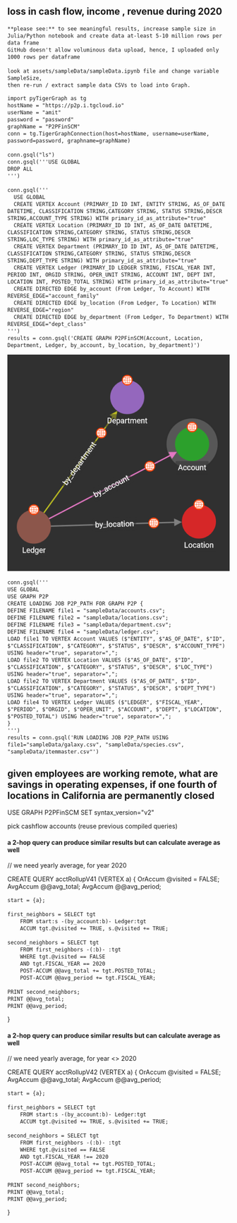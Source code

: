 ## loss in cash flow, income , revenue during 2020

    **please see:** to see meaningful results, increase sample size in Julia/Python notebook and create data at-least 5-10 million rows per data frame
    GitHub doesn't allow voluminous data upload, hence, I uploaded only 1000 rows per dataframe

    look at assets/sampleData/sampleData.ipynb file and change variable SampleSize,
    then re-run / extract sample data CSVs to load into Graph.

```@python
import pyTigerGraph as tg
hostName = "https://p2p.i.tgcloud.io"
userName = "amit"
password = "password"
graphName = "P2PFinSCM"
conn = tg.TigerGraphConnection(host=hostName, username=userName, password=password, graphname=graphName)

conn.gsql("ls")
conn.gsql('''USE GLOBAL
DROP ALL
''')

conn.gsql('''
  USE GLOBAL
  CREATE VERTEX Account (PRIMARY_ID ID INT, ENTITY STRING, AS_OF_DATE DATETIME, CLASSIFICATION STRING,CATEGORY STRING, STATUS STRING,DESCR STRING,ACCOUNT_TYPE STRING) WITH primary_id_as_attribute="true"
  CREATE VERTEX Location (PRIMARY_ID ID INT, AS_OF_DATE DATETIME, CLASSIFICATION STRING,CATEGORY STRING, STATUS STRING,DESCR STRING,LOC_TYPE STRING) WITH primary_id_as_attribute="true"
  CREATE VERTEX Department (PRIMARY_ID ID INT, AS_OF_DATE DATETIME, CLASSIFICATION STRING,CATEGORY STRING, STATUS STRING,DESCR STRING,DEPT_TYPE STRING) WITH primary_id_as_attribute="true"
  CREATE VERTEX Ledger (PRIMARY_ID LEDGER STRING, FISCAL_YEAR INT, PERIOD INT, ORGID STRING, OPER_UNIT STRING, ACCOUNT INT, DEPT INT, LOCATION INT, POSTED_TOTAL STRING) WITH primary_id_as_attribute="true"
  CREATE DIRECTED EDGE by_account (From Ledger, To Account) WITH REVERSE_EDGE="account_family"
  CREATE DIRECTED EDGE by_location (From Ledger, To Location) WITH REVERSE_EDGE="region"
  CREATE DIRECTED EDGE by_department (From Ledger, To Department) WITH REVERSE_EDGE="dept_class"
''')
results = conn.gsql('CREATE GRAPH P2PFinSCM(Account, Location, Department, Ledger, by_account, by_location, by_department)')
```

![P2P Graph 1](https://github.com/AmitXShukla/P2P.ai/blob/main/docs/assets/images/graphp2p1.png?raw=true)

```example
conn.gsql('''
USE GLOBAL
USE GRAPH P2P
CREATE LOADING JOB P2P_PATH FOR GRAPH P2P {
DEFINE FILENAME file1 = "sampleData/accounts.csv";
DEFINE FILENAME file2 = "sampleData/locations.csv";
DEFINE FILENAME file3 = "sampleData/department.csv";
DEFINE FILENAME file4 = "sampleData/ledger.csv";
LOAD file1 TO VERTEX Account VALUES ($"ENTITY", $"AS_OF_DATE", $"ID", $"CLASSIFICATION", $"CATEGORY", $"STATUS", $"DESCR", $"ACCOUNT_TYPE") USING header="true", separator=",";
LOAD file2 TO VERTEX Location VALUES ($"AS_OF_DATE", $"ID", $"CLASSIFICATION", $"CATEGORY", $"STATUS", $"DESCR", $"LOC_TYPE") USING header="true", separator=",";
LOAD file2 TO VERTEX Department VALUES ($"AS_OF_DATE", $"ID", $"CLASSIFICATION", $"CATEGORY", $"STATUS", $"DESCR", $"DEPT_TYPE") USING header="true", separator=",";
LOAD file4 TO VERTEX Ledger VALUES ($"LEDGER", $"FISCAL_YEAR", $"PERIOD", $"ORGID", $"OPER_UNIT", $"ACCOUNT", $"DEPT", $"LOCATION", $"POSTED_TOTAL") USING header="true", separator=",";
}
''')
results = conn.gsql('RUN LOADING JOB P2P_PATH USING file1="sampleData/galaxy.csv", "sampleData/species.csv", "sampleData/itemmaster.csv"')
```

## given employees are working remote, what are savings in operating expenses, if one fourth of locations in California are permanently closed

USE GRAPH P2PFinSCM
SET syntax_version="v2"

  pick cashflow accounts (reuse previous compiled queries)

#### a 2-hop query can produce similar results but can calculate average as well
// we need yearly average, for year 2020

CREATE QUERY acctRollupV41 (VERTEX<Account> a) {
    OrAccum  @visited = FALSE;
    AvgAccum @@avg_total;
    AvgAccum @@avg_period;
    
    start = {a};

    first_neighbors = SELECT tgt
        FROM start:s -(by_account:b)- Ledger:tgt
        ACCUM tgt.@visited += TRUE, s.@visited += TRUE;

    second_neighbors = SELECT tgt
        FROM first_neighbors -(:b)- :tgt
        WHERE tgt.@visited == FALSE
        AND tgt.FISCAL_YEAR == 2020
        POST-ACCUM @@avg_total += tgt.POSTED_TOTAL;
        POST-ACCUM @@avg_period += tgt.FISCAL_YEAR;

    PRINT second_neighbors;
    PRINT @@avg_total;
    PRINT @@avg_period;
}

#### a 2-hop query can produce similar results but can calculate average as well
// we need yearly average, for year <> 2020

CREATE QUERY acctRollupV42 (VERTEX<Account> a) {
    OrAccum  @visited = FALSE;
    AvgAccum @@avg_total;
    AvgAccum @@avg_period;
    
    start = {a};

    first_neighbors = SELECT tgt
        FROM start:s -(by_account:b)- Ledger:tgt
        ACCUM tgt.@visited += TRUE, s.@visited += TRUE;

    second_neighbors = SELECT tgt
        FROM first_neighbors -(:b)- :tgt
        WHERE tgt.@visited == FALSE
        AND tgt.FISCAL_YEAR !== 2020
        POST-ACCUM @@avg_total += tgt.POSTED_TOTAL;
        POST-ACCUM @@avg_period += tgt.FISCAL_YEAR;

    PRINT second_neighbors;
    PRINT @@avg_total;
    PRINT @@avg_period;
}